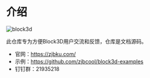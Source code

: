 # 介绍 

![block3d](https://cdn.zjbku.com/start-1.jpg)

此仓库专为方便Block3D用户交流和反馈，仓库是文档源码。

- 官网：<https://zjbku.com/>
- 示例：<https://github.com/zjbcool/block3d-examples>
- 钉钉群：21935218
